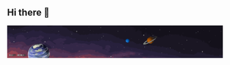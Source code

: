 ## Hi there 👋

<img src="152580860-e178c645-42d9-4607-acd6-3be8d04affd0.gif" alt="The Unlimited" width="1600×800">
